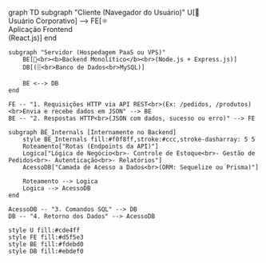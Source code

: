 graph TD
    subgraph "Cliente (Navegador do Usuário)"
        U[👤<br>Usuário Corporativo] --> FE[⚛️<br>Aplicação Frontend<br>(React.js)]
    end

    subgraph "Servidor (Hospedagem PaaS ou VPS)"
        BE[🚀<br><b>Backend Monolítico</b><br>(Node.js + Express.js)]
        DB[(🗄️<br>Banco de Dados<br>MySQL)]

        BE <--> DB
    end

    FE -- "1. Requisições HTTP via API REST<br>(Ex: /pedidos, /produtos)<br>Envia e recebe dados em JSON" --> BE
    BE -- "2. Respostas HTTP<br>(JSON com dados, sucesso ou erro)" --> FE
    
    subgraph BE_Internals [Internamente no Backend]
        style BE_Internals fill:#f0f8ff,stroke:#ccc,stroke-dasharray: 5 5
        Roteamento["Rotas (Endpoints da API)"]
        Logica["Lógica de Negócio<br>- Controle de Estoque<br>- Gestão de Pedidos<br>- Autenticação<br>- Relatórios"]
        AcessoDB["Camada de Acesso a Dados<br>(ORM: Sequelize ou Prisma)"]

        Roteamento --> Logica
        Logica --> AcessoDB
    end

    AcessoDB -- "3. Comandos SQL" --> DB
    DB -- "4. Retorno dos Dados" --> AcessoDB

    style U fill:#cde4ff
    style FE fill:#d5f5e3
    style BE fill:#fdebd0
    style DB fill:#ebdef0
